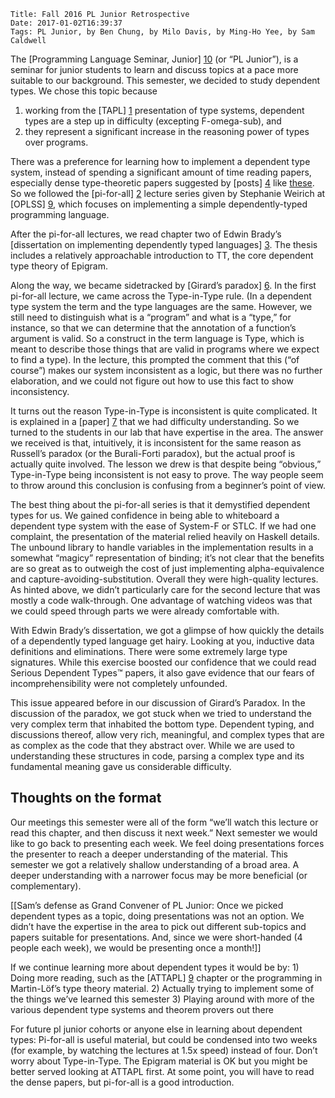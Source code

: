     Title: Fall 2016 PL Junior Retrospective
    Date: 2017-01-02T16:39:37
    Tags: PL Junior, by Ben Chung, by Milo Davis, by Ming-Ho Yee, by Sam Caldwell

The [Programming Language Seminar, Junior] [10] (or “PL Junior”), is a
seminar for junior students to learn and discuss topics at a pace more
suitable to our background. This semester, we decided to study
dependent types. We chose this topic because

1. working from the [TAPL]
[1] presentation of type systems, dependent types are a step up in
difficulty (excepting F-omega-sub), and
2. they represent a
significant increase in the reasoning power of types over programs.

<!-- more -->

There was a preference for learning how to implement a dependent type
system, instead of spending a significant amount of time reading
papers, especially dense type-theoretic papers suggested by [posts]
[4] like [these][5]. So we followed the [pi-for-all] [2] lecture
series given by Stephanie Weirich at [OPLSS] [9], which focuses on
implementing a simple dependently-typed programming language.

After the pi-for-all lectures, we read chapter two of Edwin Brady’s
[dissertation on implementing dependently typed languages] [3]. The
thesis includes a relatively approachable introduction to TT, the core
dependent type theory of Epigram.

Along the way, we became sidetracked by [Girard’s paradox] [6]. In the
first pi-for-all lecture, we came across the Type-in-Type rule. (In a
dependent type system the term and the type languages are the same.
However, we still need to distinguish what is a “program” and what is
a “type,” for instance, so that we can determine that the annotation
of a function’s argument is valid. So a construct in the term language
is Type, which is meant to describe those things that are valid in
programs where we expect to find a type). In the lecture, this
prompted the comment that this (“of course”) makes our system
inconsistent as a logic, but there was no further elaboration, and we
could not figure out how to use this fact to show inconsistency.

It turns out the reason Type-in-Type is inconsistent is quite
complicated. It is explained in a [paper] [7] that we had difficulty
understanding. So we turned to the students in our lab that have
expertise in the area. The answer we received is that, intuitively, it
is inconsistent for the same reason as Russell’s paradox (or the
Burali-Forti paradox), but the actual proof is actually quite
involved. The lesson we drew is that despite being “obvious,”
Type-in-Type being inconsistent is not easy to prove. The way people
seem to throw around this conclusion is confusing from a beginner’s
point of view.

The best thing about the pi-for-all series is that it demystified
dependent types for us. We gained confidence in being able to
whiteboard a dependent type system with the ease of System-F or STLC.
If we had one complaint, the presentation of the material relied
heavily on Haskell details. The unbound library to handle variables in
the implementation results in a somewhat “magicy” representation of
binding; it’s not clear that the benefits are so great as to outweigh
the cost of just implementing alpha-equivalence and
capture-avoiding-substitution. Overall they were high-quality
lectures. As hinted above, we didn’t particularly care for the second
lecture that was mostly a code walk-through. One advantage of watching
videos was that we could speed through parts we were already
comfortable with.

With Edwin Brady’s dissertation, we got a glimpse of how quickly the
details of a dependently typed language get hairy. Looking at you,
inductive data definitions and eliminations. There were some extremely
large type signatures. While this exercise boosted our confidence that
we could read Serious Dependent Types™ papers, it also gave evidence
that our fears of incomprehensibility were not completely unfounded.

This issue appeared before in our discussion of Girard’s Paradox. In
the discussion of the paradox, we got stuck when we tried to
understand the very complex term that inhabited the bottom type.
Dependent typing, and discussions thereof, allow very rich,
meaningful, and complex types that are as complex as the code that
they abstract over. While we are used to understanding these
structures in code, parsing a complex type and its fundamental meaning
gave us considerable difficulty.

## Thoughts on the format

Our meetings this semester were all of the form “we’ll watch this
lecture or read this chapter, and then discuss it next week.” Next
semester we would like to go back to presenting each week. We feel
doing presentations forces the presenter to reach a deeper
understanding of the material. This semester we got a relatively
shallow understanding of a broad area. A deeper understanding with a
narrower focus may be more beneficial (or complementary).

[[Sam’s defense as Grand Convener of PL Junior: Once we picked dependent
types as a topic, doing presentations was not an option. We didn’t
have the expertise in the area to pick out different sub-topics and
papers suitable for presentations. And, since we were short-handed (4
people each week), we would be presenting once a month!]]

If we continue learning more about dependent types it would be by: 1)
Doing more reading, such as the [ATTAPL] [9] chapter or the programming
in Martin-Löf’s type theory material. 2) Actually trying to implement
some of the things we’ve learned this semester 3) Playing around with
more of the various dependent type systems and theorem provers out
there

For future pl junior cohorts or anyone else in learning about
dependent types: Pi-for-all is useful material, but could be condensed
into two weeks (for example, by watching the lectures at 1.5x speed)
instead of four. Don’t worry about Type-in-Type. The Epigram material
is OK but you might be better served looking at ATTAPL first. At some
point, you will have to read the dense papers, but pi-for-all is a
good introduction.

[1]: https://mitpress.mit.edu/books/types-and-programming-languages
[2]: https://github.com/sweirich/pi-forall
[3]: https://eb.host.cs.st-andrews.ac.uk/writings/thesis.pdf
[4]: http://purelytheoretical.com/sywtltt.html
[5]: http://jozefg.bitbucket.org/posts/2015-08-14-learn-tt.html
[6]: https://en.wikipedia.org/wiki/System_U#Girard.27s_paradox
[7]: https://www.cs.cmu.edu/~kw/scans/hurkens95tlca.pdf
[8]: https://www.cs.uoregon.edu/research/summerschool/
[9]: https://www.cis.upenn.edu/~bcpierce/attapl/
[10]: http://prl.ccs.neu.edu/seminars.html
